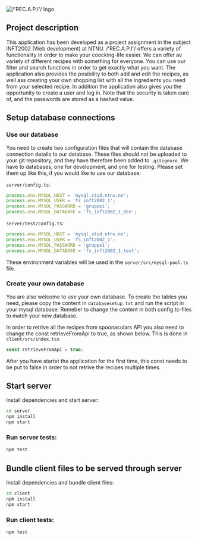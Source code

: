 ![/'REC.A.P.I'/ logo](https://tihldestorage.blob.core.windows.net/imagepng/a70fd0bd-f8c0-45eb-b808-293149cf2620resapi-high-resolution-logo-white-on-transparent-background.png)

## Project description

This application has been developed as a project assignment in the subject INFT2002 (Web
development) at NTNU. /'REC.A.P.I'/ offers a variety of functionality in order to make your
coocking-life easier. We can offer av variety of different recipes with something for everyone. You
can use our filter and search functions in order to get exactly what you want. The application also
provides the posibility to both add and edit the recipes, as well ass creating your own shopping
list with all the ingredients you need from your selected recipe. In addition the application also
gives you the opportunity to create a user and log in. Note that the security is taken care of, and
the passwords are stored as a hashed value.

## Setup database connections

### Use our database

You need to create two configuration files that will contain the database connection details to our
database. These files should not be uploaded to your git repository, and they have therefore been
added to `.gitignore`. We have to databases, one for development, and one for testing. Please set
them up like this, if you would like to use our database:

`server/config.ts`:

```ts
process.env.MYSQL_HOST = 'mysql.stud.ntnu.no';
process.env.MYSQL_USER = 'fs_inft2002_1';
process.env.MYSQL_PASSWORD = 'gruppe1';
process.env.MYSQL_DATABASE = 'fs_inft2002_1_dev';
```

`server/test/config.ts`:

```ts
process.env.MYSQL_HOST = 'mysql.stud.ntnu.no';
process.env.MYSQL_USER = 'fs_inft2002_1';
process.env.MYSQL_PASSWORD = 'gruppe1';
process.env.MYSQL_DATABASE = 'fs_inft2002_1_test';
```

These environment variables will be used in the `server/src/mysql-pool.ts` file.

### Create your own database

You are also welcome to use your own database. To create the tables you need, please copy the
content in `databasesetup.txt` and run the script in your mysql database. Remeber to change the
content in both config.ts-files to match your new database.

In order to retrive all the recipes from spoonaculars API you also need to change the const
retrieveFromApi to true, as shown below. This is done in `client/src/index.tsx`

```ts
const retrieveFromApi = true;
```

After you have startet the application for the first time, this const needs to be put to false in
order to not retrive the recipes multiple times.

## Start server

Install dependencies and start server:

```sh
cd server
npm install
npm start
```

### Run server tests:

```sh
npm test
```

## Bundle client files to be served through server

Install dependencies and bundle client files:

```sh
cd client
npm install
npm start
```

### Run client tests:

```sh
npm test
```
